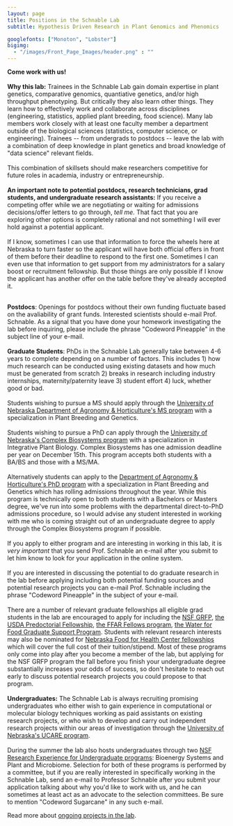 ```yaml
---
layout: page
title: Positions in the Schnable Lab
subtitle: Hypothesis Driven Research in Plant Genomics and Phenomics

googlefonts: ["Monoton", "Lobster"]
bigimg:
  - "/images/Front_Page_Images/header.png" : ""
---
```


**Come work with us!**
<br><br>
**Why this lab:** Trainees in the Schnable Lab gain domain expertise in plant genetics, comparative genomics, quantiative genetics, and/or high throughput phenotyping. But critically they also learn other things. They learn how to effectively work and collaborate across disciplines (engineering, statistics, applied plant breeding, food science). Many lab members work closely with at least one faculty member a department outside of the biological sciences (statistics, computer science, or engineering). Trainees -- from undergrads to postdocs -- leave the lab with a combination of deep knowledge in plant genetics and broad knowledge of "data science" relevant fields. 
<br><br>
This combination of skillsets should make researchers competitive for future roles in academia, industry or entrepreneurship.
<br><br>
**An important note to potential postdocs, research technicians, grad students, and undergraduate research assistants:** If you receive a competing offer while we are negotiating or waiting for admissions decisions/offer letters to go through, *tell me.* That fact that you are exploring other options is completely rational and not something I will ever hold against a potential applicant.
<br><br>If I know, sometimes I can use that information to force the wheels here at Nebraska to turn faster so the applicant will have both official offers in front of them before their deadline to respond to the first one. Sometimes I can even use that information to get support from my administrators for a salary boost or recruitment fellowship. But those things are only possible if I know the applicant has another offer on the table before they've already accepted it. 
<br><br>

**Postdocs**: Openings for postdocs without their own funding fluctuate based on the avaliability of grant funds. Interested scientists should e-mail Prof. Schnable. As a signal that you have done your homework investigating the lab before inquiring, please include the phrase "Codeword Pineapple" in the subject line of your e-mail.
<br><br>
**Graduate Students**: PhDs in the Schnable Lab generally take between 4-6 years to complete depending on a number of factors. This includes 1) how much research can be conducted using existing datasets and how much must be generated from scratch 2) breaks in research including industry internships, maternity/paternity leave 3) student effort 4) luck, whether good or bad.
<br><br>
Students wishing to pursue a MS should apply through the [University of Nebraska Department of Agronomy & Horticulture's MS program](https://agronomy.unl.edu/futuregraduate#programs) with a specialization in Plant Breeding and Genetics. 
<br><br>
Students wishing to pursue a PhD can apply through the [University of Nebraska's Complex Biosystems program](https://www.unl.edu/gradstudies/prospective/programs/ComplexBiosystems) with a specialization in Integrative Plant Biology. Complex Biosystems has one admission deadline per year on December 15th. This program accepts both students with a BA/BS and those with a MS/MA. 
<br><br>
Alternatively students can apply to the [Department of Agronomy & Horticulture's PhD program](https://agronomy.unl.edu/futuregraduate#programs) with a specialization in Plant Breeding and Genetics which has rolling admissions throughout the year. While this program is technically open to both students with a Bachelors or Masters degree, we've run into some problems with the departmental direct-to-PhD admissions procedure, so I would advise any student interested in working with me who is coming straight out of an undergraduate degree to apply through the Complex Biosystems program if possible. 
<br><br>
If you apply to either program and are interesting in working in this lab, it is *very important* that you send Prof. Schnable an e-mail after you submit to let him know to look for your application in the online system. 
<br><br>
If you are interested in discussing the potential to do graduate research in the lab before applying including both potential funding sources and potential research projects you can e-mail Prof. Schnable including the phrase "Codeword Pineapple" in the subject of your e-mail. 
<br><br>
There are a number of relevant graduate fellowships all eligible grad students in the lab are encouraged to apply for including the [NSF GRFP](https://www.nsfgrfp.org/), [the USDA Predoctorial Fellowship](https://nifa.usda.gov/funding-opportunity/agriculture-and-food-research-initiative-education-workforce-development), [the FFAR Fellows program](https://ffarfellows.org/), [the Water for Food Graduate Support Program](https://waterforfood.nebraska.edu/resources/student-support). Students with relevant research interests may also be nominated for [Nebraska Food for Health Center fellowships](https://foodforhealth.unl.edu/student-information) which will cover the full cost of their tuition/stipend. Most of these programs only come into play after you become a member of the lab, but applying for the NSF GRFP program the fall before you finish your undergraduate degree substantially increases your odds of success, so don't hesitate to reach out early to discuss potential research projects you could propose to that program.
<br><br>
**Undergraduates:** The Schnable Lab is always recruiting promising undergraduates who either wish to gain experience in computational or molecular biology techniques working as paid assistants on existing research projects, or who wish to develop and carry out independent research projects within our areas of investigation through the [University of Nebraska's UCARE program](https://ucare.unl.edu/apply-ucare).
<br><br>
During the summer the lab also hosts undergraduates through two [NSF Research Experience for Undergraduate programs](https://www.unl.edu/summerprogram/home): Bioenergy Systems and Plant and Microbiome. Selection for both of these programs is performed by a committee, but if you are really interested in specifically working in the Schnable Lab, send an e-mail to Professor Schnable after you submit your application talking about why you'd like to work with us, and he can sometimes at least act as an advocate to the selection committees. Be sure to mention "Codeword Sugarcane" in any such e-mail. 

Read more about [ongoing projects in the lab](/research/).
<br><br>
